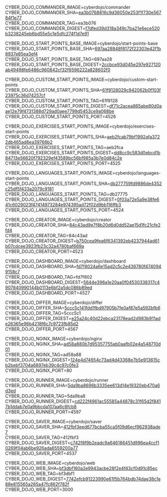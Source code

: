 
CYBER_DOJO_COMMANDER_IMAGE=cyberdojo/commander  
CYBER_DOJO_COMMANDER_SHA=[ea3b0768816c9d36050e253f1f730e56784f1e77](https://github.com/cyber-dojo/commander/commit/ea3b0768816c9d36050e253f1f730e56784f1e77)  
CYBER_DOJO_COMMANDER_TAG=ea3b076  
CYBER_DOJO_COMMANDER_DIGEST=[f7dfed39d318a349c7ba21e6ece520b3238245eb6bd55e5c1e5dfc274f1d7e91](https://hub.docker.com/layers/cyberdojo/commander/ea3b076/images/sha256-f7dfed39d318a349c7ba21e6ece520b3238245eb6bd55e5c1e5dfc274f1d7e91)  

CYBER_DOJO_START_POINTS_BASE_IMAGE=cyberdojo/start-points-base  
CYBER_DOJO_START_POINTS_BASE_SHA=[697aa28848f8172f22303e42f1b8937e85ea3ef4](https://github.com/cyber-dojo/start-points-base/commit/697aa28848f8172f22303e42f1b8937e85ea3ef4)  
CYBER_DOJO_START_POINTS_BASE_TAG=697aa28  
CYBER_DOJO_START_POINTS_BASE_DIGEST=[2ccbce93d045e297e927120ab49498fe6486c960842cf32f6596222a828602f0](https://hub.docker.com/layers/cyberdojo/start-points-base/697aa28/images/sha256-2ccbce93d045e297e927120ab49498fe6486c960842cf32f6596222a828602f0)  

CYBER_DOJO_CUSTOM_START_POINTS_IMAGE=cyberdojo/custom-start-points  
CYBER_DOJO_CUSTOM_START_POINTS_SHA=[61f9128029c942062b0f103f23975c36d74257cf](https://github.com/cyber-dojo/custom-start-points/commit/61f9128029c942062b0f103f23975c36d74257cf)  
CYBER_DOJO_CUSTOM_START_POINTS_TAG=61f9128  
CYBER_DOJO_CUSTOM_START_POINTS_DIGEST=[df71c2acea865abe80d0aae12e79f4731388d729ad0aee7799d5453ce9a068be](https://hub.docker.com/layers/cyberdojo/custom-start-points/61f9128/images/sha256-df71c2acea865abe80d0aae12e79f4731388d729ad0aee7799d5453ce9a068be)  
CYBER_DOJO_CUSTOM_START_POINTS_PORT=4526  

CYBER_DOJO_EXERCISES_START_POINTS_IMAGE=cyberdojo/exercises-start-points  
CYBER_DOJO_EXERCISES_START_POINTS_SHA=[aeb2fcab79bf1992afa3722db465ad6ea39766b2](https://github.com/cyber-dojo/exercises-start-points/commit/aeb2fcab79bf1992afa3722db465ad6ea39766b2)  
CYBER_DOJO_EXERCISES_START_POINTS_TAG=aeb2fca  
CYBER_DOJO_EXERCISES_START_POINTS_DIGEST=[dd8cc9c583d0ebcd1b84713e56620f792329ef43589bc56bf985a3b7e0d84c2e](https://hub.docker.com/layers/cyberdojo/exercises-start-points/aeb2fca/images/sha256-dd8cc9c583d0ebcd1b84713e56620f792329ef43589bc56bf985a3b7e0d84c2e)  
CYBER_DOJO_EXERCISES_START_POINTS_PORT=4525  

CYBER_DOJO_LANGUAGES_START_POINTS_IMAGE=cyberdojo/languages-start-points  
CYBER_DOJO_LANGUAGES_START_POINTS_SHA=[db277759fd9886de4352c25df5f433a2079c9181](https://github.com/cyber-dojo/languages-start-points/commit/db277759fd9886de4352c25df5f433a2079c9181)  
CYBER_DOJO_LANGUAGES_START_POINTS_TAG=db27775  
CYBER_DOJO_LANGUAGES_START_POINTS_DIGEST=[0f03a72e5a9e38fe641c6029023f47414973284e974395ad72f02d9bb116ffb3](https://hub.docker.com/layers/cyberdojo/languages-start-points/db27775/images/sha256-0f03a72e5a9e38fe641c6029023f47414973284e974395ad72f02d9bb116ffb3)  
CYBER_DOJO_LANGUAGES_START_POINTS_PORT=4524  

CYBER_DOJO_CREATOR_IMAGE=cyberdojo/creator  
CYBER_DOJO_CREATOR_SHA=[84c43ad9e7f8b20d6d0dd52ae15d1fc21cfe2fd4](https://gitlab.com/cyber-dojo/creator/-/commit/84c43ad9e7f8b20d6d0dd52ae15d1fc21cfe2fd4)  
CYBER_DOJO_CREATOR_TAG=84c43ad  
CYBER_DOJO_CREATOR_DIGEST=[b750cea9fea6f6341392eb4237944ad61b07cdcee3923fb23c32a4780baf669a](https://hub.docker.com/layers/cyberdojo/creator/84c43ad/images/sha256-b750cea9fea6f6341392eb4237944ad61b07cdcee3923fb23c32a4780baf669a)  
CYBER_DOJO_CREATOR_PORT=4523  

CYBER_DOJO_DASHBOARD_IMAGE=cyberdojo/dashboard  
CYBER_DOJO_DASHBOARD_SHA=[fd7f8024a6e15ad2c5c2e436780f4740949158c7](https://github.com/cyber-dojo/dashboard/commit/fd7f8024a6e15ad2c5c2e436780f4740949158c7)  
CYBER_DOJO_DASHBOARD_TAG=fd7f802  
CYBER_DOJO_DASHBOARD_DIGEST=[5644e396a1e20aa0f04530338317c4907840990144b0113e6bf2a5dc086b89ed](https://hub.docker.com/layers/cyberdojo/dashboard/fd7f802/images/sha256-5644e396a1e20aa0f04530338317c4907840990144b0113e6bf2a5dc086b89ed)  
CYBER_DOJO_DASHBOARD_PORT=4527  

CYBER_DOJO_DIFFER_IMAGE=cyberdojo/differ  
CYBER_DOJO_DIFFER_SHA=[5ccc5c141fdd1fbd97905b7fe0af87e5a592bfb6](https://github.com/cyber-dojo/differ/commit/5ccc5c141fdd1fbd97905b7fe0af87e5a592bfb6)  
CYBER_DOJO_DIFFER_TAG=5ccc5c1  
CYBER_DOJO_DIFFER_DIGEST=[e25a24c40d22ebca23178ead2d983b911ade26365e96b4218f6c7c9723fb85d2](https://hub.docker.com/layers/cyberdojo/differ/5ccc5c1/images/sha256-e25a24c40d22ebca23178ead2d983b911ade26365e96b4218f6c7c9723fb85d2)  
CYBER_DOJO_DIFFER_PORT=4567  

CYBER_DOJO_NGINX_IMAGE=cyberdojo/nginx  
CYBER_DOJO_NGINX_SHA=[ad58a880b7d95357755ab0aafb02e4a548710d01](https://github.com/cyber-dojo/nginx/commit/ad58a880b7d95357755ab0aafb02e4a548710d01)  
CYBER_DOJO_NGINX_TAG=ad58a88  
CYBER_DOJO_NGINX_DIGEST=[124e4d74654c73ad4d43368e7b5e913615cb2bebf3704a6897eb39c4c97c0fe3](https://hub.docker.com/layers/cyberdojo/nginx/ad58a88/images/sha256-124e4d74654c73ad4d43368e7b5e913615cb2bebf3704a6897eb39c4c97c0fe3)  
CYBER_DOJO_NGINX_PORT=80  

CYBER_DOJO_RUNNER_IMAGE=cyberdojo/runner  
CYBER_DOJO_RUNNER_SHA=[5da9ba8696b3335ee613d14e19320eb470a6d3ed](https://github.com/cyber-dojo/runner/commit/5da9ba8696b3335ee613d14e19320eb470a6d3ed)  
CYBER_DOJO_RUNNER_TAG=5da9ba8  
CYBER_DOJO_RUNNER_DIGEST=[cd222f4961ac55585a44878c31f65d2f8417b1ddab7e0a9bbcda107aa6c8fcb8](https://hub.docker.com/layers/cyberdojo/runner/5da9ba8/images/sha256-cd222f4961ac55585a44878c31f65d2f8417b1ddab7e0a9bbcda107aa6c8fcb8)  
CYBER_DOJO_RUNNER_PORT=4597  

CYBER_DOJO_SAVER_IMAGE=cyberdojo/saver  
CYBER_DOJO_SAVER_SHA=[412fbf3eed677bcba55ca5f09d6ecf962938ade7](https://github.com/cyber-dojo/saver/commit/412fbf3eed677bcba55ca5f09d6ecf962938ade7)  
CYBER_DOJO_SAVER_TAG=412fbf3  
CYBER_DOJO_SAVER_DIGEST=[c742f8f9b2eadc9a646186451d996ea4ccf10269f04ab6be926ada6559200a77](https://hub.docker.com/layers/cyberdojo/saver/412fbf3/images/sha256-c742f8f9b2eadc9a646186451d996ea4ccf10269f04ab6be926ada6559200a77)  
CYBER_DOJO_SAVER_PORT=4537  

CYBER_DOJO_WEB_IMAGE=cyberdojo/web  
CYBER_DOJO_WEB_SHA=[bf3dbf160a2e9943acbe28f2e4f43cf0d91c85ec](https://github.com/cyber-dojo/web/commit/bf3dbf160a2e9943acbe28f2e4f43cf0d91c85ec)  
CYBER_DOJO_WEB_TAG=bf3dbf1  
CYBER_DOJO_WEB_DIGEST=[7742efcb91223990e61f5b764bdb74dae38c1e88e815565a265a47fc862f782f](https://hub.docker.com/layers/cyberdojo/web/bf3dbf1/images/sha256-7742efcb91223990e61f5b764bdb74dae38c1e88e815565a265a47fc862f782f)  
CYBER_DOJO_WEB_PORT=3000  
